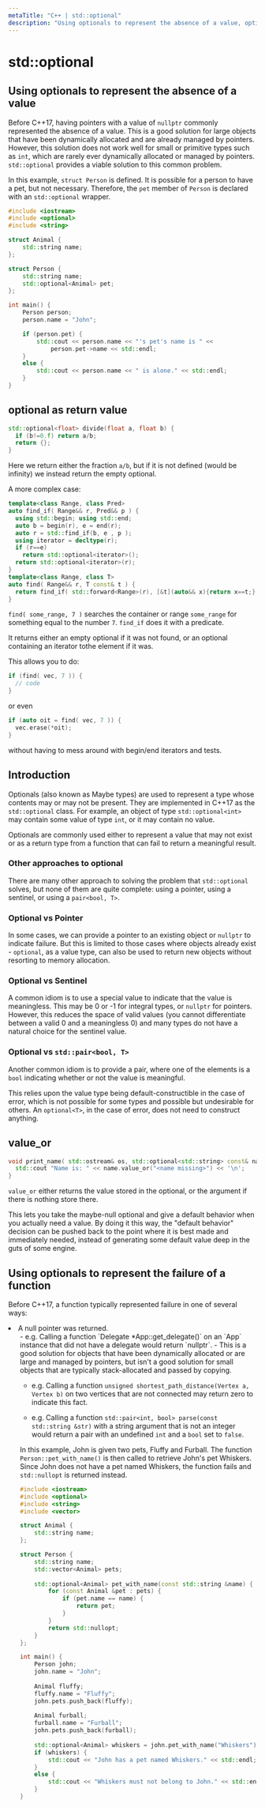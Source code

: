 ```yaml
---
metaTitle: "C++ | std::optional"
description: "Using optionals to represent the absence of a value, optional as return value, Introduction, value_or, Using optionals to represent the failure of a function"
---
```


# std::optional



## Using optionals to represent the absence of a value


Before C++17, having pointers with a value of `nullptr` commonly represented the absence of a value. This is a good solution for large objects that have been dynamically allocated and are already managed by pointers. However, this solution does not work well for small or primitive types such as `int`, which are rarely ever dynamically allocated or managed by pointers. `std::optional` provides a viable solution to this common problem.

In this example, `struct Person` is defined. It is possible for a person to have a pet, but not necessary. Therefore, the `pet` member of `Person` is declared with an `std::optional` wrapper.

```cpp
#include <iostream>
#include <optional>
#include <string>

struct Animal {
    std::string name;
};

struct Person {
    std::string name;
    std::optional<Animal> pet;
};

int main() {
    Person person;
    person.name = "John";

    if (person.pet) {
        std::cout << person.name << "'s pet's name is " <<
            person.pet->name << std::endl;
    }
    else {
        std::cout << person.name << " is alone." << std::endl;
    }
}

```



## optional as return value


```cpp
std::optional<float> divide(float a, float b) {
  if (b!=0.f) return a/b;
  return {};
}

```

Here we return either the fraction `a/b`, but if it is not defined (would be infinity) we instead return the empty optional.

A more complex case:

```cpp
template<class Range, class Pred>
auto find_if( Range&& r, Pred&& p ) {
  using std::begin; using std::end;
  auto b = begin(r), e = end(r);
  auto r = std::find_if(b, e , p );
  using iterator = decltype(r);
  if (r==e)
    return std::optional<iterator>();
  return std::optional<iterator>(r);
}
template<class Range, class T>
auto find( Range&& r, T const& t ) {
  return find_if( std::forward<Range>(r), [&t](auto&& x){return x==t;} );
}

```

`find( some_range, 7 )` searches the container or range `some_range` for something equal to the number `7`.  `find_if` does it with a predicate.

It returns either an empty optional if it was not found, or an optional containing an iterator tothe element if it was.

This allows you to do:

```cpp
if (find( vec, 7 )) {
  // code
}

```

or even

```cpp
if (auto oit = find( vec, 7 )) {
  vec.erase(*oit);
}

```

without having to mess around with begin/end iterators and tests.



## Introduction


Optionals (also known as Maybe types) are used to represent a type whose contents may or may not be present. They are implemented in C++17 as the `std::optional` class. For example, an object of type `std::optional<int>` may contain some value of type `int`, or it may contain no value.

Optionals are commonly used either to represent a value that may not exist or as a return type from a function that can fail to return a meaningful result.

### Other approaches to optional

There are many other approach to solving the problem that `std::optional` solves, but none of them are quite complete: using a pointer, using a sentinel, or using a `pair<bool, T>`.

### Optional vs Pointer

In some cases, we can provide a pointer to an existing object or `nullptr` to indicate failure. But this is limited to those cases where objects already exist - `optional`, as a value type, can also be used to return new objects without resorting to memory allocation.

### Optional vs Sentinel

A common idiom is to use a special value to indicate that the value is meaningless. This may be 0 or -1 for integral types, or `nullptr` for pointers. However, this reduces the space of valid values (you cannot differentiate between a valid 0 and a meaningless 0) and many types do not have a natural choice for the sentinel value.

### Optional vs `std::pair<bool, T>`

Another common idiom is to provide a pair, where one of the elements is a `bool` indicating whether or not the value is meaningful.

This relies upon the value type being default-constructible in the case of error, which is not possible for some types and possible but undesirable for others. An `optional<T>`, in the case of error, does not need to construct anything.



## value_or


```cpp
void print_name( std::ostream& os, std::optional<std::string> const& name ) {
  std::cout "Name is: " << name.value_or("<name missing>") << '\n';
}

```

`value_or` either returns the value stored in the optional, or the argument if there is nothing store there.

This lets you take the maybe-null optional and give a default behavior when you actually need a value.  By doing it this way, the "default behavior" decision can be pushed back to the point where it is best made and immediately needed, instead of generating some default value deep in the guts of some engine.



## Using optionals to represent the failure of a function


Before C++17, a function typically represented failure in one of several ways:

<li>A null pointer was returned.
<ul>
- e.g. Calling a function `Delegate *App::get_delegate()` on an `App` instance that did not have a delegate would return `nullptr`.
- This is a good solution for objects that have been dynamically allocated or are large and managed by pointers, but isn't a good solution for small objects that are typically stack-allocated and passed by copying.

- e.g. Calling a function `unsigned shortest_path_distance(Vertex a, Vertex b)` on two vertices that are not connected may return zero to indicate this fact.

- e.g. Calling a function `std::pair<int, bool> parse(const std::string &str)` with a string argument that is not an integer would return a pair with an undefined `int` and a `bool` set to `false`.

In this example, John is given two pets, Fluffy and Furball. The function `Person::pet_with_name()` is then called to retrieve John's pet Whiskers. Since John does not have a pet named Whiskers, the function fails and `std::nullopt` is returned instead.

```cpp
#include <iostream>
#include <optional>
#include <string>
#include <vector>

struct Animal {
    std::string name;
};

struct Person {
    std::string name;
    std::vector<Animal> pets;
    
    std::optional<Animal> pet_with_name(const std::string &name) {
        for (const Animal &pet : pets) {
            if (pet.name == name) {
                return pet;
            }
        }
        return std::nullopt;
    }
};

int main() {
    Person john;
    john.name = "John";
    
    Animal fluffy;
    fluffy.name = "Fluffy";
    john.pets.push_back(fluffy);
    
    Animal furball;
    furball.name = "Furball";
    john.pets.push_back(furball);
    
    std::optional<Animal> whiskers = john.pet_with_name("Whiskers");
    if (whiskers) {
        std::cout << "John has a pet named Whiskers." << std::endl;
    }
    else {
        std::cout << "Whiskers must not belong to John." << std::endl;
    }
}

```

